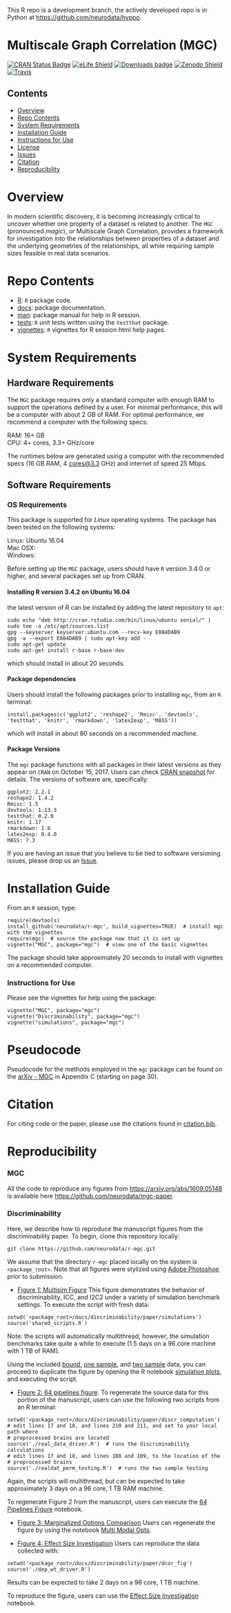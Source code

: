 This R repo is a development branch, the actively developed repo is in Python at https://github.com/neurodata/hyppo.

# Multiscale Graph Correlation (MGC)

[![CRAN Status Badge](http://www.r-pkg.org/badges/version/mgc)](http://cran.r-project.org/web/packages/mgc)
[![eLife Shield](https://img.shields.io/badge/eLife-41690-green.svg?style=flat)](https://elifesciences.org/articles/41690)
[![Downloads badge](https://cranlogs.r-pkg.org/badges/mgc)](https://cranlogs.r-pkg.org/badges/mgc)
[![Zenodo Shield](https://zenodo.org/badge/103285533.svg)](https://zenodo.org/badge/latestdoi/103285533)
[![Travis](https://travis-ci.org/neurodata/r-mgc.svg?branch=master)](https://travis-ci.org/neurodata/r-mgc)

## Contents

- [Overview](#overview)
- [Repo Contents](#repo-contents)
- [System Requirements](#system-requirements)
- [Installation Guide](#installation-guide)
- [Instructions for Use](#instructions-for-use)
- [License](./LICENSE)
- [Issues](https://github.com/neurodata/mgc/issues)
- [Citation](#citation)
- [Reproducibility](#reproducibility)

# Overview

In modern scientific discovery, it is becoming increasingly critical to uncover whether one property of a dataset is related to another. The `MGC` (pronounced *magic*), or Multiscale Graph Correlation, provides a framework for investigation into the relationships between properties of a dataset and the underlying geometries of the relationships, all while requiring sample sizes feasible in real data scenarios.

# Repo Contents

- [R](./R): `R` package code.
- [docs](./docs): package documentation.
- [man](./man): package manual for help in R session.
- [tests](./tests): `R` unit tests written using the `testthat` package.
- [vignettes](./vignettes): `R` vignettes for R session html help pages.


# System Requirements

## Hardware Requirements

The `MGC` package requires only a standard computer with enough RAM to support the operations defined by a user. For minimal performance, this will be a computer with about 2 GB of RAM. For optimal performance, we recommend a computer with the following specs:

RAM: 16+ GB  
CPU: 4+ cores, 3.3+ GHz/core

The runtimes below are generated using a computer with the recommended specs (16 GB RAM, 4 cores@3.3 GHz) and internet of speed 25 Mbps.

## Software Requirements

### OS Requirements

This package is supported for *Linux* operating systems. The package has been tested on the following systems:

Linux: Ubuntu 16.04  
Mac OSX:  
Windows:  

Before setting up the `MGC` package, users should have `R` version 3.4.0 or higher, and several packages set up from CRAN.

#### Installing R version 3.4.2 on Ubuntu 16.04

the latest version of R can be installed by adding the latest repository to `apt`:

```
sudo echo "deb http://cran.rstudio.com/bin/linux/ubuntu xenial/" | sudo tee -a /etc/apt/sources.list
gpg --keyserver keyserver.ubuntu.com --recv-key E084DAB9
gpg -a --export E084DAB9 | sudo apt-key add -
sudo apt-get update
sudo apt-get install r-base r-base-dev
```

which should install in about 20 seconds.

#### Package dependencies

Users should install the following packages prior to installing `mgc`, from an `R` terminal:

```
install.packages(c('ggplot2', 'reshape2', 'Rmisc', 'devtools', 'testthat', 'knitr', 'rmarkdown', 'latex2exp', 'MASS'))
```

which will install in about 80 seconds on a recommended machine.

#### Package Versions

The `mgc` package functions with all packages in their latest versions as they appear on `CRAN` on October 15, 2017. Users can check [CRAN snapshot](https://mran.microsoft.com/timemachine/) for details. The versions of software are, specifically:
```
ggplot2: 2.2.1
reshape2: 1.4.2
Rmisc: 1.5
devtools: 1.13.3
testthat: 0.2.0
knitr: 1.17
rmarkdown: 1.6
latex2exp: 0.4.0
MASS: 7.3
```

If you are having an issue that you believe to be tied to software versioning issues, please drop us an [Issue](https://github.com/neurodata/mgc/issues). 

# Installation Guide

From an `R` session, type:

```
require(devtools)
install_github('neurodata/r-mgc', build_vignettes=TRUE)  # install mgc with the vignettes
require(mgc)  # source the package now that it is set up
vignette("MGC", package="mgc")  # view one of the basic vignettes
```

The package should take approximately 20 seconds to install with vignettes on a recommended computer. 


### Instructions for Use

Please see the vignettes for help using the package:

```
vignette("MGC", package="mgc")
vignette("Discriminability", package="mgc")
vignette("simulations", package="mgc")
```


# Pseudocode

Pseudocode for the methods employed in the `mgc` package can be found on the [arXiv - MGC](https://arxiv.org/abs/1609.05148) in Appendix C (starting on page 30).

# Citation

For citing code or the paper, please use the citations found in [citation.bib](./citation.bib).

# Reproducibility

### MGC

All the code to reproduce any figures from https://arxiv.org/abs/1609.05148 is available here https://github.com/neurodata/mgc-paper.

### Discriminability

Here, we describe how to reproduce the manuscript figures from the discriminability paper. To begin, clone this repository locally:

```
git clone https://github.com/neurodata/r-mgc.git
```

We assume that the directory `r-mgc` placed locally on the system is `<package_root>`. Note that all figures were stylized using [Adobe Photoshop](www.adobe.com/Photoshop) prior to submission.

- [Figure 1: Multisim Figure](./docs/) This figure demonstrates the behavior of discriminability, ICC, and I2C2 under a variety of simulation benchmark settings. To execute the script with fresh data:

```
setwd('<package_root>/docs/discriminability/paper/simulations')
source('shared_scripts.R`)
```

Note: the scripts will automatically multithread, however, the simulation benchmarks take quite a while to execute (1.5 days on a 96 core machine with 1 TB of RAM).

Using the included [bound](https://github.com/neurodata/r-mgc/blob/master/docs/discriminability/paper/data/sims/discr_sims_bound.rds), [one sample](https://github.com/neurodata/r-mgc/blob/master/docs/discriminability/paper/data/sims/discr_sims_os.rds), and [two sample](https://github.com/neurodata/r-mgc/blob/master/docs/discriminability/paper/data/sims/discr_sims_ts.rds) data, you can proceed to duplicate the figure by opening the R notebook [simulation plots](https://github.com/neurodata/r-mgc/blob/master/docs/discriminability/paper/simulations/multisim_figure.Rmd), and executing the script.

- [Figure 2: 64 pipelines figure](https://github.com/neurodata/r-mgc/tree/master/docs/discriminability/paper/64pipes_fig). To regenerate the source data for this portion of the manuscript, users can use the following two scripts from an R terminal:

```
setwd('<package_root>/docs/discriminability/paper/discr_computation')
# edit lines 17 and 18, and lines 210 and 211, and set to your local path where
# preprocessed brains are located
source('./real_data_driver.R')  # runs the discriminability calculations
# edit lines 17 and 18, and lines 108 and 109, to the location of the 
# preprocessed brains
source('./realdat_perm_testing.R')  # runs the two sample testing
```
Again, the scripts will multithread, but can be expected to take approximately 3 days on a 96 core, 1 TB RAM machine.

To regenerate Figure 2 from the manuscript, users can execute the [64 Pipelines Figure](https://github.com/neurodata/r-mgc/blob/master/docs/discriminability/paper/64pipes_fig/real_data.Rmd) notebook.

- [Figure 3: Marginalized Options Comparison](https://github.com/neurodata/r-mgc/blob/master/docs/discriminability/paper/multi_modal_opts') Users can regenerate the figure by using the notebook [Multi Modal Opts](https://github.com/neurodata/r-mgc/blob/master/docs/discriminability/paper/multi_modal_opts/multi_modal_opts.Rmd).

- [Figure 4: Effect Size Investigation](https://github.com/neurodata/r-mgc/edit/master/docs/discriminability/paper/dcor_fig) Users can reproduce the data collected with:

```
setwd('<package_root>/docs/discriminability/paper/dcor_fig')
source('./dep_wt_driver.R')
```

Results can be expected to take 2 days on a 96 core, 1 TB machine.

To reproduce the figure, users can use the [Effect Size Investigation](https://github.com/neurodata/r-mgc/blob/master/docs/discriminability/paper/dcor_fig/dcor_bypipe_exps.Rmd) notebook.
